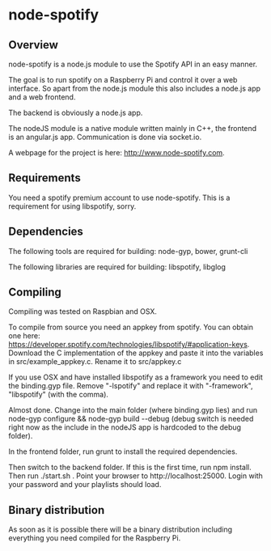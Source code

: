 node-spotify
============
Overview
--------
node-spotify is a node.js module to use the Spotify API in an easy manner.

The goal is to run spotify on a Raspberry Pi and control it over a web interface. So apart from the node.js module this also includes a node.js
app and a web frontend.

The backend is obviously a node.js app.

The nodeJS module is a native module written mainly in C++, the frontend is an angular.js app. Communication is done via socket.io.

A webpage for the project is here: http://www.node-spotify.com.

Requirements
------------
You need a spotify premium account to use node-spotify. This is a requirement for using libspotify, sorry.

Dependencies
------------
The following tools are required for building: node-gyp, bower, grunt-cli

The following libraries are required for building: libspotify, libglog

Compiling
---------
Compiling was tested on Raspbian and OSX.

To compile from source you need an appkey from spotify. You can obtain one here: https://developer.spotify.com/technologies/libspotify/#application-keys.
Download the C implementation of the appkey and paste it into the variables in src/example_appkey.c. Rename it to src/appkey.c

If you use OSX and have installed libspotify as a framework you need to edit the binding.gyp file. Remove "-lspotify" and replace it with "-framework", "libspotify" (with the comma).

Almost done. Change into the main folder (where binding.gyp lies) and run node-gyp configure && node-gyp build --debug (debug switch is needed right now as
the include in the nodeJS app is hardcoded to the debug folder).

In the frontend folder, run grunt to install the required dependencies.

Then switch to the backend folder. If this is the first time, run npm install. Then run ./start.sh . Point your browser to http://localhost:25000.
Login with your password and your playlists should load.

Binary distribution
-------------------
As soon as it is possible there will be a binary distribution including everything you need compiled for the Raspberry Pi.

